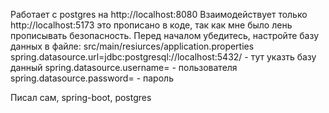 Работает с postgres на http://localhost:8080
Взаимодействует только http://localhost:5173 это прописано в коде, так как мне было лень прописывать безопасность. 
Перед началом убедитесь, настройте базу данных в файле: src/main/resiurces/application.properties
spring.datasource.url=jdbc:postgresql://localhost:5432/ - тут указть базу данный
spring.datasource.username= - пользователя
spring.datasource.password= - пароль

Писал сам, spring-boot, postgres 

